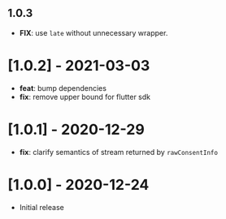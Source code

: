 ## 1.0.3

 - **FIX**: use `late` without unnecessary wrapper.

# [1.0.2] - 2021-03-03

- **feat**: bump dependencies
- **fix**: remove upper bound for flutter sdk

# [1.0.1] - 2020-12-29

- **fix**: clarify semantics of stream returned by `rawConsentInfo`

# [1.0.0] - 2020-12-24

- Initial release
